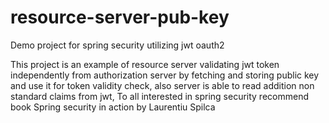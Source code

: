 # resource-server-pub-key
Demo project for spring security utilizing jwt oauth2

This project is an example of resource server validating jwt token independently from authorization server by fetching and storing public key and use it for token validity check, also server is able to read addition non standard claims from jwt, 
To all interested in spring security recommend book Spring security in action by Laurentiu Spilca

